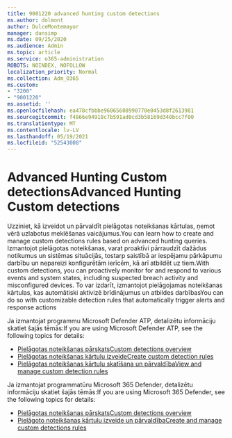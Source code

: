 ```yaml
---
title: 9001220 advanced hunting custom detections
ms.author: dolmont
author: DulceMontemayor
manager: dansimp
ms.date: 09/25/2020
ms.audience: Admin
ms.topic: article
ms.service: o365-administration
ROBOTS: NOINDEX, NOFOLLOW
localization_priority: Normal
ms.collection: Adm_O365
ms.custom:
- "3200"
- "9001220"
ms.assetid: ''
ms.openlocfilehash: ea478cfbbbe96065608990770e0453d8f2613981
ms.sourcegitcommit: f4866e94918c7b591ad0cd3b58169d340bcc7f00
ms.translationtype: MT
ms.contentlocale: lv-LV
ms.lasthandoff: 05/19/2021
ms.locfileid: "52543008"
---
```

# <a name="advanced-hunting-custom-detections"></a><span data-ttu-id="cb8a1-102">Advanced Hunting Custom detections</span><span class="sxs-lookup"><span data-stu-id="cb8a1-102">Advanced Hunting Custom detections</span></span>

<span data-ttu-id="cb8a1-103">Uzziniet, kā izveidot un pārvaldīt pielāgotas noteikšanas kārtulas, ņemot vērā uzlabotus meklēšanas vaicājumus.</span><span class="sxs-lookup"><span data-stu-id="cb8a1-103">You can learn how to create and manage custom detections rules based on advanced hunting queries.</span></span> <span data-ttu-id="cb8a1-104">Izmantojot pielāgotas noteikšanas, varat proaktīvi pārraudzīt dažādus notikumus un sistēmas situācijās, tostarp saistībā ar iespējamu pārkāpumu darbību un nepareizi konfigurētām ierīcēm, kā arī atbildēt uz tiem.</span><span class="sxs-lookup"><span data-stu-id="cb8a1-104">With custom detections, you can proactively monitor for and respond to various events and system states, including suspected breach activity and misconfigured devices.</span></span> <span data-ttu-id="cb8a1-105">To var izdarīt, izmantojot pielāgojamas noteikšanas kārtulas, kas automātiski aktivizē brīdinājumus un atbildes darbības</span><span class="sxs-lookup"><span data-stu-id="cb8a1-105">You can do so with customizable detection rules that automatically trigger alerts and response actions</span></span>
  
<span data-ttu-id="cb8a1-106">Ja izmantojat programmu Microsoft Defender ATP, detalizētu informāciju skatiet šajās tēmās:</span><span class="sxs-lookup"><span data-stu-id="cb8a1-106">If you are using Microsoft Defender ATP, see the following topics for details:</span></span> 
- [<span data-ttu-id="cb8a1-107">Pielāgotas noteikšanas pārskats</span><span class="sxs-lookup"><span data-stu-id="cb8a1-107">Custom detections overview</span></span>](/windows/security/threat-protection/microsoft-defender-atp/overview-custom-detections)
- [<span data-ttu-id="cb8a1-108">Pielāgotas noteikšanas kārtulu izveide</span><span class="sxs-lookup"><span data-stu-id="cb8a1-108">Create custom detection rules</span></span>](/windows/security/threat-protection/microsoft-defender-atp/custom-detection-rules)
- [<span data-ttu-id="cb8a1-109">Pielāgotas noteikšanas kārtulu skatīšana un pārvaldība</span><span class="sxs-lookup"><span data-stu-id="cb8a1-109">View and manage custom detection rules</span></span>](/windows/security/threat-protection/microsoft-defender-atp/custom-detections-manage)

<span data-ttu-id="cb8a1-110">Ja izmantojat programmatūru Microsoft 365 Defender, detalizētu informāciju skatiet šajās tēmās:</span><span class="sxs-lookup"><span data-stu-id="cb8a1-110">If you are using Microsoft 365 Defender, see the following topics for details:</span></span> 
- [<span data-ttu-id="cb8a1-111">Pielāgotas noteikšanas pārskats</span><span class="sxs-lookup"><span data-stu-id="cb8a1-111">Custom detections overview</span></span>](/microsoft-365/security/mtp/custom-detections-overview)
- [<span data-ttu-id="cb8a1-112">Pielāgoto noteikšanas kārtulu izveide un pārvaldība</span><span class="sxs-lookup"><span data-stu-id="cb8a1-112">Create and manage custom detections rules</span></span>](/microsoft-365/security/mtp/custom-detection-rules)
